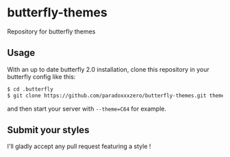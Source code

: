 # butterfly-themes
Repository for butterfly themes

## Usage

With an up to date butterfly 2.0 installation, clone this repository in your butterfly config like this:

```bash
$ cd .butterfly
$ git clone https://github.com/paradoxxxzero/butterfly-themes.git themes
```

and then start your server with `--theme=C64` for example.

## Submit your styles

I'll gladly accept any pull request featuring a style !
